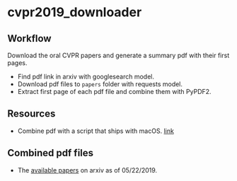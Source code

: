 # cvpr2019_downloader

## Workflow
Download the oral CVPR papers and generate a summary pdf with their first pages. 

- Find pdf link in arxiv with googlesearch model. 
- Download pdf files to `papers` folder with requests model.
- Extract first page of each pdf file and combine them with PyPDF2.

## Resources
- Combine pdf with a script that ships with macOS. [link](https://gotofritz.net/blog/howto/joining-pdf-files-in-os-x-from-the-command-line/)

## Combined pdf files
- The [available papers](assets/available_papers_05222019.md) on arxiv as of 05/22/2019.